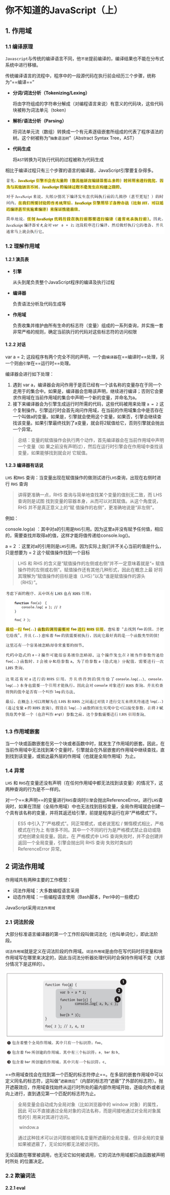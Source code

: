 # 你不知道的JavaScript（上）

## 1. 作用域

### 1.1 编译原理

`Javascript`与传统的编译语言不同，他`不是`提前编译的，编译结果也不能在分布式系统中进行移植。

传统编译语言的流程中，程序中的一段源代码在执行前会经历三个步骤，统称为“==编译==”

* **分词/词法分析（Tokenizing/Lexing）**

  将由字符组成的字符串分解成（对编程语言来说）有意义的代码块，这些代码块被称为词法单元（token）

* **解析/语法分析（Parsing）**

  将词法单元流（数组）转换成一个有元素逐级嵌套所组成的代表了程序语法的树。这个树被称为“`抽象语法树`”（Abstract Syntax Tree，AST）

* **代码生成**

  将`AST`转换为可执行代码的过程被称为代码生成

相比于编译过程只有三个步骤的语言的编译器，JavaScript引擎要复杂得多。

![image-20210117141244928](你不知道的JavaScript.assets\image-20210117141244928.png)

### 1.2 理解作用域

#### 1.2.1 演员表

* **引擎**

  从头到尾负责整个JavaScript程序的编译及执行过程

* **编译器**

  负责语法分析及代码生成等

* **作用域**

  负责收集并维护由所有生命的标志符（变量）组成的一系列查询，并实施一套非常严格的规则，确定当前执行的代码对这些标志符的访问权限

#### 1.2.2 对话

var a = 2; 这段程序有两个完全不同的声明，一个由`编译器`在==编译时==处理，另一个则由`引擎`在==运行时==处理。

编译器会进行如下处理：

1. 遇到 var a，编译器会询问作用于是否已经有一个该名称的变量存在于同一个走用于的集合中。如果是，编译器会忽略该声明，继续进行编译；否则它会要求作用域在当前作用域的集合中声明一个新的变量，并命名为a。
2. 接下来编译器会为引擎生成运行时所需的代码，这些代码被用来处理 `a = 2` 这个复制操作。引擎运行时会首先询问作用域，在当前的作用域集合中是否存在一个叫做a的变量。如果是，引擎就会使用这个变量，如果否，引擎会继续查找该变量。如果引擎最终找到了a变量，就会将2赋值给它，否则引擎就会抛出一个异常。

> 总结：变量的赋值操作会执行两个动作，首先编译器会在当前作用域中声明一个变量（如 果之前没有声明过），然后在运行时引擎会在作用域中查找该变量，如果能够找到就会对 它赋值。

#### 1.2.3 编译器有话说

`LHS` 和`RHS` 查询：当变量出现在赋值操作的做测试进行`LHS`查询，出现在右侧时进行 `RHS` 查询 

> 讲得更准确一点，RHS 查询与简单地查找某个变量的值别无二致，而 LHS 查询则是试图 找到变量的容器本身，从而可以对其赋值。从这个角度说，RHS 并不是真正意义上的“赋 值操作的右侧”，更准确地说是“非左侧”。

例如：

console.log(a) ：其中对a的引用是`RHS`引用。因为这里a并没有赋予任何值，相应的，需要查找并取得a的值，这样才能将值传递给console.log()。

a = 2 ：这里对a的引用则是`LHS`引用。因为实际上我们并不关心当前的值是什么，只是想要为 = 2 这个赋值操作找到一个目标

> LHS 和 RHS 的含义是“赋值操作的左侧或右侧”并不一定意味着就是“= 赋值操作符的左侧或右侧”。赋值操作还有其他几种形式，因此在概念上最 好将其理解为“赋值操作的目标是谁（LHS）”以及“谁是赋值操作的源头 （RHS）”。

![image-20210117151027936](你不知道的JavaScript.assets\image-20210117151027936.png)

![image-20210117151131289](你不知道的JavaScript.assets\image-20210117151131289.png)

### 1.3 作用域嵌套

当一个块或函数嵌套在另一个块或者函数中时，就发生了作用域的嵌套。因此，在当前作用域中无法找到某个变量时，引擎就会在外层嵌套的作用域中继续查找，直到找到该变量，或抵达最外层的作用域（也就是全局作用域）为止。

### 1.4 异常

`LHS` 和 `RHS`在变量还没有声明（在任何作用域中都无法找到该变量）的情况下，这两种查询的行为是不一样的。

对一个==未声明==的变量进行`RHS`查询时`引擎`会抛出ReferenceError。进行`LHS`查询时，如果在顶层（全局作用域）中也无法找到目标变量，全局作用域就会创建一个具有该名称的变量，并将其返还给引擎，前提是程序运行在非“严格模式”下。

> ES5 中引入了“严格模式”。同正常模式，或者说宽松 / 懒惰模式相比，严格模式在行为上 有很多不同。其中一个不同的行为是严格模式禁止自动或隐式地创建全局变量。因此，在 严格模式中 LHS 查询失败时，并不会创建并返回一个全局变量，引擎会抛出同 RHS 查询 失败时类似的 ReferenceError 异常。

## 2 词法作用域

作用域共有两种主要的工作模型：

* 词法作用域：大多数编程语言采用
* 动态作用域：一些编程语言使用（Bash脚本，Perl中的一些模式）

JavaScript采用`词法作用域`

### 2.1 词法阶段

大部分标准语言编译器的第一个工作阶段叫做词法化（也叫单词化），即此法阶段。

`词法作用域`就是定义在词法阶段的作用域。`词法作用域`是由你在写代码时将变量和块作用域写在哪里来决定的，因此当词法分析器处理代码时会保持作用域不变（大部分情况下是这样的）。

![image-20210117171628435](你不知道的JavaScript.assets\image-20210117171628435.png)

==作用域查找会在找到第一个匹配的标志符停止==。在多层的嵌套作用域中可以定义同名的标志符，这叫做“`遮蔽效应`”（内部的标志符“遮蔽”了外部的标志符）。抛开遮蔽效应，作用域查找始终从运行时所处的最内部作用域开始，逐级向外或者说向上进行，直到遇见第一个匹配的标志符为止。

> 全局变量会自动成为全局对象（比如浏览器中的 window 对象）的属性，因此 可以不直接通过全局对象的词法名称，而是间接地通过对全局对象属性的引 用来对其进行访问。 
>
> ​	window.a 
>
> 通过这种技术可以访问那些被同名变量所遮蔽的全局变量。但非全局的变量 如果被遮蔽了，无论如何都无法被访问到。

无论函数在哪里被调用，也无论它如何被调用，它的词法作用域都只由函数被声明时所处 的位置决定。

### 2.2 欺骗词法

#### 2.2.1 eval


